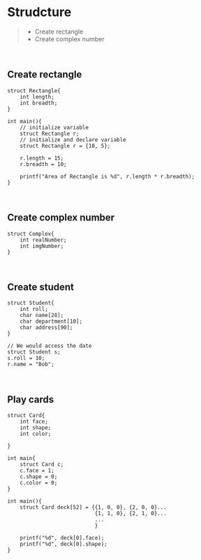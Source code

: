 # Strudcture

>* Create rectangle
>* Create complex number

<br/>

## Create rectangle

```
struct Rectangle{
    int length;
    int breadth;
}

int main(){
    // initialize variable
    struct Rectangle r;
    // initialize and declare variable
    struct Rectangle r = {10, 5};

    r.length = 15;
    r.breadth = 10;

    printf("Area of Rectangle is %d", r.length * r.breadth);
}
```

<br/>

## Create complex number

```
struct Complex{
    int realNumber;
    int imgNumber;
}
```

<br/>

## Create student

```
struct Student{
    int roll;
    char name[28];
    char department[10];
    char address[90];
}

// We would access the date
struct Student s;
s.roll = 10;
r.name = "Bob";

```

<br/>

## Play cards

```
struct Card{
    int face;
    int shape;
    int color;

}
```

```
int main{
    struct Card c;
    c.face = 1;
    c.shape = 0;
    c.color = 0;
}
```

```
int main(){
    struct Card deck[52] = {{1, 0, 0}, {2, 0, 0}...
                            {1, 1, 0}, {2, 1, 0}...
                            ...
                            }

    printf("%d", deck[0].face);
    printf("%d", deck[0].shape);
}

```



<br/>



















